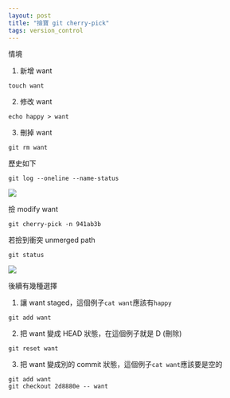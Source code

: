 ```yaml
---
layout: post
title: "撿寶 git cherry-pick"
tags: version_control
---
```


情境
1. 新增 want
```
touch want
```
2. 修改 want
```
echo happy > want
```
3. 刪掉 want
```
git rm want
```
歷史如下
```
git log --oneline --name-status
```
![](../../../assets/git/cp_1.png)

撿 modify want
```
git cherry-pick -n 941ab3b
```
若撿到衝突 unmerged path
```
git status
```
![](../../../assets/git/cp_2.png)

後續有幾種選擇
1. 讓 want staged，這個例子```cat want```應該有```happy```
```
git add want
```
2. 把 want 變成 HEAD 狀態，在這個例子就是 D (刪除)
```
git reset want
```
3. 把 want 變成別的 commit 狀態，這個例子```cat want```應該要是空的
```
git add want
git checkout 2d8880e -- want
```
